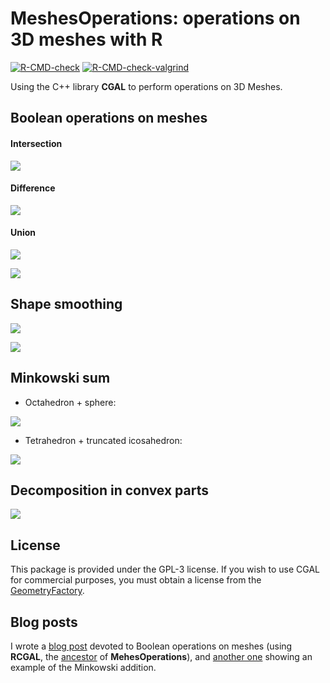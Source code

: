 # MeshesOperations: operations on 3D meshes with R

<!-- badges: start -->
[![R-CMD-check](https://github.com/stla/MeshesOperations/actions/workflows/R-CMD-check.yaml/badge.svg)](https://github.com/stla/MeshesOperations/actions/workflows/R-CMD-check.yaml)
[![R-CMD-check-valgrind](https://github.com/stla/MeshesOperations/actions/workflows/R-CMD-check-valgrind.yaml/badge.svg)](https://github.com/stla/MeshesOperations/actions/workflows/R-CMD-check-valgrind.yaml)
<!-- badges: end -->

Using the C++ library **CGAL** to perform operations on 3D Meshes.


## Boolean operations on meshes

#### Intersection

![](https://raw.githubusercontent.com/stla/MeshesOperations/master/inst/screenshots/Intersection.png)

#### Difference

![](https://raw.githubusercontent.com/stla/MeshesOperations/master/inst/screenshots/Difference.png)

#### Union

![](https://raw.githubusercontent.com/stla/MeshesOperations/master/inst/screenshots/Union.png)

![](https://raw.githubusercontent.com/stla/MeshesOperations/master/inst/screenshots/tetrahedraCompound.gif)


## Shape smoothing

![](https://raw.githubusercontent.com/stla/MeshesOperations/master/inst/screenshots/HopfTorusSmoothed.gif)

![](https://raw.githubusercontent.com/stla/MeshesOperations/master/inst/screenshots/StanfordBunnySmoothed.gif)


## Minkowski sum

- Octahedron + sphere:

![](https://raw.githubusercontent.com/stla/MeshesOperations/master/inst/screenshots/OctahedronPlusSphere.gif)

- Tetrahedron + truncated icosahedron:

![](https://raw.githubusercontent.com/stla/MeshesOperations/master/inst/screenshots/TetrahedronPlusTruncatedIcosahedron.gif)


## Decomposition in convex parts

![](https://raw.githubusercontent.com/stla/MeshesOperations/master/inst/screenshots/pentagrammicPrism.png)


## License

This package is provided under the GPL-3 license. If you wish to use CGAL for 
commercial purposes, you must obtain a license from the 
[GeometryFactory](https://geometryfactory.com).


## Blog posts

I wrote a 
[blog post](https://laustep.github.io/stlahblog/posts/BooleanOpsOnMeshes.html)
devoted to Boolean operations on meshes (using **RCGAL**, the 
[ancestor](https://laustep.github.io/stlahblog/posts/splittingRCGAL.html) 
of **MehesOperations**), and 
[another one](https://laustep.github.io/stlahblog/posts/MinkowskiSumLeonardo.html) 
showing an example of the Minkowski addition.
